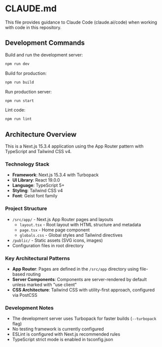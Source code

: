 # CLAUDE.md

This file provides guidance to Claude Code (claude.ai/code) when working with code in this repository.

## Development Commands

Build and run the development server:

```bash
npm run dev
```

Build for production:

```bash
npm run build
```

Run production server:

```bash
npm run start
```

Lint code:

```bash
npm run lint
```

## Architecture Overview

This is a Next.js 15.3.4 application using the App Router pattern with TypeScript and Tailwind CSS v4.

### Technology Stack

- **Framework**: Next.js 15.3.4 with Turbopack
- **UI Library**: React 19.0.0
- **Language**: TypeScript 5+
- **Styling**: Tailwind CSS v4
- **Font**: Geist font family

### Project Structure

- `/src/app/` - Next.js App Router pages and layouts
  - `layout.tsx` - Root layout with HTML structure and metadata
  - `page.tsx` - Home page component
  - `globals.css` - Global styles and Tailwind directives
- `/public/` - Static assets (SVG icons, images)
- Configuration files in root directory

### Key Architectural Patterns

- **App Router**: Pages are defined in the `/src/app` directory using file-based routing
- **Server Components**: Components are server-rendered by default unless marked with "use client"
- **CSS Architecture**: Tailwind CSS with utility-first approach, configured via PostCSS

### Development Notes

- The development server uses Turbopack for faster builds (`--turbopack` flag)
- No testing framework is currently configured
- ESLint is configured with Next.js recommended rules
- TypeScript strict mode is enabled in tsconfig.json
